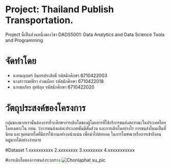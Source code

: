 # Project: Thailand Publish Transportation.
Project นี้เป็นส่วนหนึ่งของวิชา DADS5001: Data Analytics and Data Science Tools and Programming

# จัดทำโดย
- นายนฤเบศร์ อินทรประสิทธิ์ รหัสนักศึกษา 6710422003
- นางสาวรมย์ธีรา อ่วมเผือก  รหัสนักศึกษา 6710422018
- นายชลภัทร สุทธิกุล       รหัสนักศึกษา 6710422020

# วัตถุประสงค์ของโครงการ 
กลุ่มของพวกเรานั้นต้องการที่จะศึกษาการเติบโตของผู้โดยสารที่ใช้บริการขนส่งสถารณะในประเทศไทยโดยเฉพาะใน กทม. ว่าการขนส่งแต่ละประเภทนั้นมีสัดส่วน และการเติบโดอย่างไร
การขนส่งไหนเป็นที่นิยม และจุดหมายใดที่มีการใช้งานอย่างหน้าแน่น เพื่อนำไปต่อยอด ในการโฆษณาหรือการเข้าถึงคนหมู่มากได้อย่างง่ายดาย

#Dataset 
1.xxxxxxxxxx
2.xxxxxxxx
3.xxxxxxxx
4.xxxxxxxxxxx

#การเติบโตของการขนส่งระบบราง
![Chonlaphat su_pic](https://github.com/user-attachments/assets/2462a9f5-bb26-4ede-b0a5-da7ab6da195d)





